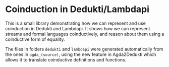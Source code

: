 # Coinduction in Dedukti/Lambdapi

This is a small library demonstrating how we can represent and use coinduction in Dedukti and Lambdapi. It shows how we can represent streams and formal languages coinductively, and reason about them using a coinductive form of equality.

The files in folders `dedukti` and `lambdapi` were generated automatically from the ones in `agda_(source)`, using the new feature in Agda2Dedukti which allows it to translate coinductive definitions and functions.
